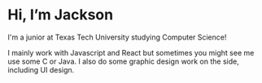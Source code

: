 # Hi, I’m Jackson

I'm a junior at Texas Tech University studying Computer Science!

I mainly work with Javascript and React but sometimes you might see me use some C or Java.
I also do some graphic design work on the side, including UI design.

<!---
jaxcksn/jaxcksn is a ✨ special ✨ repository because its `README.md` (this file) appears on your GitHub profile.
You can click the Preview link to take a look at your changes.
--->
